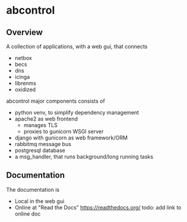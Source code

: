 # abcontrol

## Overview

A collection of applications, with a web gui, that connects
- netbox
- becs
- dns
- icinga
- librenms
- oxidized


abcontrol major components consists of
- python venv, to simplify dependency management
- apache2 as web frontend
  - manages TLS
  - proxies to gunicorn WSGI server
- django with gunicorn as web framework/ORM
- rabbitmq message bus
- postgresql database
- a msg_handler, that runs background/long running tasks



## Documentation

The documentation is
- Local in the web gui
- Online at "Read the Docs" https://readthedocs.org/
  todo: add link to online doc

